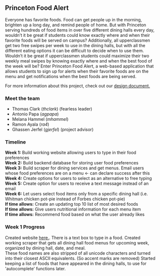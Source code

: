 ## Princeton Food Alert
Everyone has favorite foods. Food can get people up in the morning, brighten up a long day, and remind people of home. But with Princeton serving hundreds of food items in over five different dining halls every day, wouldn’t it be great if students could know exactly where and when their favorite foods will be served on campus? Additionally, all upperclassmen get two free swipes per week to use in the dining halls, but with all the different eating options it can be difficult to decide when to use them. Wouldn’t it be great if upperclassmen students could maximize their two weekly meal swipes by knowing exactly where and when the best food of the week will be? Enter Princeton Food Alert, a web-based application that allows students to sign up for alerts when their favorite foods are on the menu and get notifications when the best foods are being served.

For more information about this project, check out our [design document.](https://docs.google.com/a/princeton.edu/document/d/1FFMR6pEkamutO0nOa34wE3rtOTm_xqfbzCitnCA0piM/edit?usp=sharing)


### Meet the team
- Thomas Clark (_thclark_) (fearless leader)
- Antonio Papa (_agpapa_)
- Melana Hammel (_mhammel_)
- Ramon Ayala (_ra4_)
- Ghassen Jerfel (_gjerfel_) (project advisor)

### Timeline
**Week 1:** Build working website allowing users to type in their food preferences  
**Week 2:** Build backend database for storing user food preferences  
**Week 3:** Build scraper for dining services and get menus. Email users whose food preferences are on a menu ← can declare success after this  
**Week 4:** Create options for users to select as an alternative to free typing  
**Week 5:** Create option for users to receive a text message instead of an email  
**Week 6:** Let users select food items only from a specific dining hall (i.e. Whitman chicken pot-pie instead of Forbes chicken pot-pie)  
**If time allows:** Create an updating top 10 list of most desired foods  
**If time allows:** Give users nutritional information for each menu item  
**If time allows:** Recommend food based on what the user already likes  


### Week 1 Progress
Created website [here.](http://ptonfoodalert.herokuapp.com/). There is a text box to type in a food.
Created working scraper that gets all dining hall food menus for upcoming week, organized by dining hall, date, and meal.  
These food names are also stripped of all unicode characters and turned into their closest ASCII equivalents. (So accent marks are removed)
Started keeping a list of foods that have appeared in the dining halls, to use for 'autocomplete' functions later.